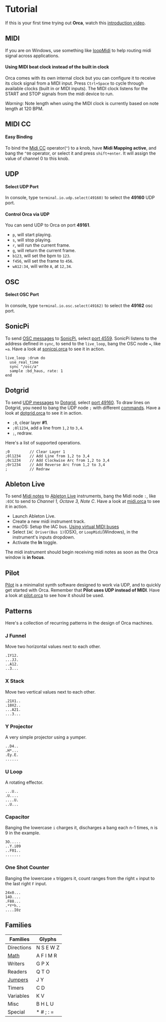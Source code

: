 # Tutorial

If this is your first time trying out **Orca**, watch this [introduction video](https://www.youtube.com/watch?v=RaI_TuISSJE). 

## MIDI

If you are on Windows, use something like [loopMidi](http://www.tobias-erichsen.de/software/loopmidi.html) to help routing midi signal across applications.

#### Using MIDI beat clock instead of the built in clock

Orca comes with its own internal clock but you can configure it to receive its clock signal from a MIDI input.
Press `Ctrl+Space` to cycle through available clocks (built in or MIDI inputs).
The MIDI clock listens for the START and STOP signals from the midi device to run.

*Warning*: Note length when using the MIDI clock is currently based on note length at 120 BPM.

## MIDI CC

#### Easy Binding

To bind the [Midi CC](https://www.sweetwater.com/insync/continuous-controller/) operator(`^`) to a knob, have **Midi Mapping active**, and bang the `^00` operator, or select it and press `shift+enter`. It will assign the value of channel 0 to this knob.

## UDP

#### Select UDP Port

In console, type `terminal.io.udp.select(49160)` to select the **49160** UDP port.

#### Control Orca via UDP

You can send UDP to Orca on port **49161**.

- `p`, will start playing.
- `s`, will stop playing.
- `r`, will run the current frame.
- `g`, will return the current frame.
- `b123`, will set the bpm to `123`.
- `f456`, will set the frame to `456`.
- `wA12:34`, will write `A`, at `12,34`.

## OSC

#### Select OSC Port

In console, type `terminal.io.osc.select(49162)` to select the **49162** osc port.

## SonicPi

To send [OSC messages](https://github.com/hundredrabbits/Orca#osc) to [SonicPi](http://sonic-pi.net), select [port 4559](https://github.com/hundredrabbits/Orca#osc). SonicPi listens to the address defined in `sync`, to send to the `live_loop`, bang the OSC node `=`, like `=a`. Have a look at [sonicpi.orca](https://github.com/hundredrabbits/Orca/blob/master/examples/projects/sonicpi.orca) to see it in action.

```
live_loop :drum do
  use_real_time
  sync "/osc/a"
  sample :bd_haus, rate: 1
end
```

## Dotgrid

To send [UDP messages](https://github.com/hundredrabbits/Orca#udp) to [Dotgrid](http://github.com/hundredrabbits/Dotgrid), select [port 49160](https://github.com/hundredrabbits/Orca#udp). To draw lines on Dotgrid, you need to bang the UDP node `;` with different [commands](https://github.com/hundredrabbits/Dotgrid/blob/master/desktop/sources/scripts/listener.js). Have a look at [dotgrid.orca](https://github.com/hundredrabbits/Orca/blob/master/examples/projects/dotgrid.orca) to see it in action.

- `;0`, clear layer **#1**.
- `;0l1234`, add a line from `1,2` to `3,4`.
- `;`, redraw.

Here's a list of supported operations.

```
;0         // Clear Layer 1
;0l1234    // Add Line from 1,2 to 3,4
;0c1234    // Add Clockwise Arc from 1,2 to 3,4
;0r1234    // Add Reverse Arc from 1,2 to 3,4
;          // Redraw
```

## Ableton Live

To send [Midi notes](https://github.com/hundredrabbits/Orca#midi) to [Ableton Live](https://www.ableton.com/en/) instruments, bang the Midi node `:`, like `:03C` to send to _Channel 1, Octave 3, Note C_. Have a look at [midi.orca](https://github.com/hundredrabbits/Orca/blob/master/examples/_midi.orca) to see it in action.

- Launch Ableton Live.
- Create a new midi instrument track.
- macOS: Setup the IAC bus. [Using virtual MIDI buses](https://help.ableton.com/hc/en-us/articles/209774225-Using-virtual-MIDI-buses)
- Select `IAC Driver(Bus 1)`(OSX), or `LoopMidi`(Windows), in the instrument's inputs dropdown.
- Activate the **In** toggle.

The midi instrument should begin receiving midi notes as soon as the Orca window is **in focus**.

## Pilot

[Pilot](https://github.com/hundredrabbits/Pilot) is a minimalist synth software designed to work via UDP, and to quickly get started with Orca. Remember that **Pilot uses UDP instead of MIDI**. Have a look at [pilot.orca](https://github.com/hundredrabbits/Orca/blob/master/examples/projects/pilot.orca) to see how it should be used.

## Patterns

Here's a collection of recurring patterns in the design of Orca machines.

### J Funnel

Move two horizontal values next to each other.

```
.1Y12.
...JJ.
..A12.
..3...
```

### X Stack

Move two vertical values next to each other.

```
.21X1..
.10X2..
...A21.
...3...
```

### Y Projector

A very simple projector using a yumper.

```
..D4..
.H*...
.Ey.E.
......
```

### U Loop

A rotating effector.

```
...U..
.U....
....U.
..U...
```

### Capacitor

Banging the lowercase `i` charges it, discharges a bang each n-1 times, n is 9 in the example.

```
3O.....
..Y.i09
..F01..
.......
```

### One Shot Counter

Banging the lowercase `x` triggers it, count ranges from the right `x` input to the last right `F` input.

```
24x0...
14O....
.F88...
.*Y*h..
....I0z
```

## Families

| Families                                               | Glyphs
| ----------                                             | -----------
| Directions                                             | N S E W Z
| [Math](https://www.youtube.com/watch?v=CR1TMGYhCoE)    | A F I M R
| Writers                                                | G P X
| Readers                                                | Q T O
| [Jumpers](https://www.youtube.com/watch?v=CR1TMGYhCoE) | J Y
| Timers                                                 | C D
| Variables                                              | K V
| Misc                                                   | B H L U
| Special                                                | * # ; : =
